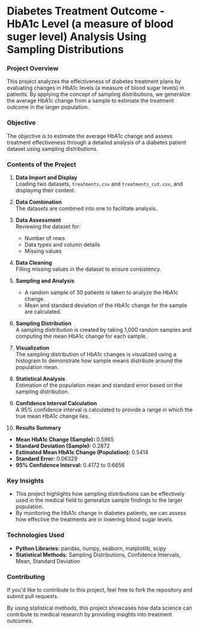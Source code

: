 # Diabetes Treatment Outcome - HbA1c Level (a measure of blood suger level) Analysis Using Sampling Distributions

### **Project Overview**
This project analyzes the effectiveness of diabetes treatment plans by evaluating changes in HbA1c levels (a measure of blood sugar levels) in patients. By applying the concept of sampling distributions, we generalize the average HbA1c change from a sample to estimate the treatment outcome in the larger population.

### **Objective**
The objective is to estimate the average HbA1c change and assess treatment effectiveness through a detailed analysis of a diabetes patient dataset using sampling distributions.

### **Contents of the Project**
1. **Data Import and Display**  
   Loading two datasets, `treatments.csv` and `treatments_cut.csv`, and displaying their content.

2. **Data Combination**  
   The datasets are combined into one to facilitate analysis.

3. **Data Assessment**  
   Reviewing the dataset for:
   - Number of rows
   - Data types and column details
   - Missing values

4. **Data Cleaning**  
   Filling missing values in the dataset to ensure consistency.

5. **Sampling and Analysis**  
   - A random sample of 30 patients is taken to analyze the HbA1c change.
   - Mean and standard deviation of the HbA1c change for the sample are calculated.

6. **Sampling Distribution**  
   A sampling distribution is created by taking 1,000 random samples and computing the mean HbA1c change for each sample.

7. **Visualization**  
   The sampling distribution of HbA1c changes is visualized using a histogram to demonstrate how sample means distribute around the population mean.

8. **Statistical Analysis**  
   Estimation of the population mean and standard error based on the sampling distribution.

9. **Confidence Interval Calculation**  
   A 95% confidence interval is calculated to provide a range in which the true mean HbA1c change lies.

10. **Results Summary**
   - **Mean HbA1c Change (Sample):** 0.5965
   - **Standard Deviation (Sample):** 0.2872
   - **Estimated Mean HbA1c Change (Population):** 0.5414
   - **Standard Error:** 0.06329
   - **95% Confidence Interval:** 0.4172 to 0.6656

### **Key Insights**
- This project highlights how sampling distributions can be effectively used in the medical field to generalize sample findings to the larger population.
- By monitoring the HbA1c change in diabetes patients, we can assess how effective the treatments are in lowering blood sugar levels.


### **Technologies Used**
- **Python Libraries:** pandas, numpy, seaborn, matplotlib, scipy
- **Statistical Methods:** Sampling Distributions, Confidence Intervals, Mean, Standard Deviation

### **Contributing**
If you'd like to contribute to this project, feel free to fork the repository and submit pull requests.

By using statistical methods, this project showcases how data science can contribute to medical research by providing insights into treatment outcomes.
